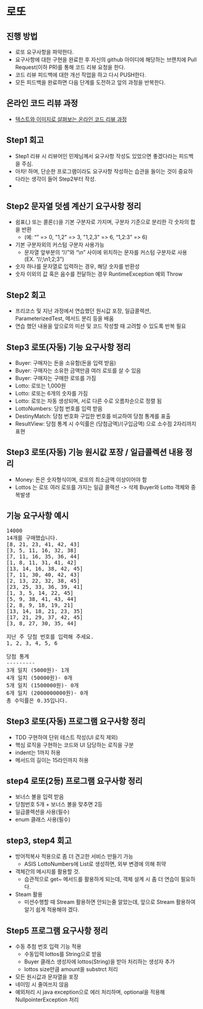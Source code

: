 # 로또
## 진행 방법
* 로또 요구사항을 파악한다.
* 요구사항에 대한 구현을 완료한 후 자신의 github 아이디에 해당하는 브랜치에 Pull Request(이하 PR)를 통해 코드 리뷰 요청을 한다.
* 코드 리뷰 피드백에 대한 개선 작업을 하고 다시 PUSH한다.
* 모든 피드백을 완료하면 다음 단계를 도전하고 앞의 과정을 반복한다.

## 온라인 코드 리뷰 과정
* [텍스트와 이미지로 살펴보는 온라인 코드 리뷰 과정](https://github.com/next-step/nextstep-docs/tree/master/codereview)


## Step1 회고
* Step1 리뷰 시 리뷰어인 민제님께서 요구사항 작성도 있었으면 좋겠다라는 피드백을 주심.
* 아차! 하며, 단순한 프로그램이라도 요구사항 작성하는 습관을 들이는 것이 중요하다라는 생각이 들어 Step2부터 작성.
* 
## Step2 문자열 덧셈 계산기 요구사항 정리

* 쉼표(,) 또는 콜론(:)을 기본 구분자로 가지며, 구분자 기준으로 분리한 각 숫자의 합을 반환
  * (예: “” => 0, "1,2" => 3, "1,2,3" => 6, “1,2:3” => 6)
* 기본 구분자외의 커스텀 구분자 사용가능
  * 문자열 앞부분의 “//”와 “\n” 사이에 위치하는 문자를 커스텀 구분자로 사용(EX. “//;\n1;2;3”)
* 숫자 하나를 문자열로 입력하는 경우, 해당 숫자를 반환성
* 숫자 이외의 값 혹은 음수를 전달하는 경우 RuntimeException 예외 Throw

## Step2 회고
* 프리코스 및 지난 과정에서 연습했던 원시값 포장, 일급콜렉션, ParameterizedTest, 메서드 분리 등을 배움
* 연습 했던 내용을 앞으로의 미션 및 코드 작성할 때 고려할 수 있도록 반복 필요

## Step3 로또(자동) 기능 요구사항 정리
* Buyer: 구매자는 돈을 소유함(돈을 입력 받음)
* Buyer: 구매자는 소유한 금액만큼 여러 로또를 살 수 있음
* Buyer: 구매자는 구매한 로또를 가짐
* Lotto: 로또는 1,000원
* Lotto: 로또는 6개의 숫자를 가짐
* Lotto: 로또는 자동 생성되며, 서로 다른 수로 오름차순으로 정렬 됨
* LottoNumbers: 당첨 번호를 입력 받음
* DestinyMatch: 당첨 번호화 구입한 번호를 비교하여 당첨 통계를 표출
* ResultView: 당첨 통계 시 수익률은 (당첨금액)/(구입금액) 으로 소수점 2자리까지 표현
## Step3 로또(자동) 기능 원시값 포장 / 일급콜렉션 내용 정리
* Money: 돈은 숫자형식이며, 로또의 최소금액 이상이어야 함
* Lottos 는 로또 여러 로또를 가지는 일급 콜렉션
  -> 삭제 Buyer와 Lotto 객체와 중복발생
## 기능 요구사항 예시
<pre>
14000
14개를 구매했습니다.
[8, 21, 23, 41, 42, 43]
[3, 5, 11, 16, 32, 38]
[7, 11, 16, 35, 36, 44]
[1, 8, 11, 31, 41, 42]
[13, 14, 16, 38, 42, 45]
[7, 11, 30, 40, 42, 43]
[2, 13, 22, 32, 38, 45]
[23, 25, 33, 36, 39, 41]
[1, 3, 5, 14, 22, 45]
[5, 9, 38, 41, 43, 44]
[2, 8, 9, 18, 19, 21]
[13, 14, 18, 21, 23, 35]
[17, 21, 29, 37, 42, 45]
[3, 8, 27, 30, 35, 44]

지난 주 당첨 번호를 입력해 주세요.
1, 2, 3, 4, 5, 6

당첨 통계
---------
3개 일치 (5000원)- 1개
4개 일치 (50000원)- 0개
5개 일치 (1500000원)- 0개
6개 일치 (2000000000원)- 0개
총 수익률은 0.35입니다.
</pre>
## Step3 로또(자동) 프로그램 요구사항 정리
* TDD 구현하여 단위 테스트 작성(UI 로직 제외)
* 핵심 로직을 구현하는 코드와 UI 담당하는 로직을 구분
* indent는 1까지 허용
* 메서드의 길이는 15라인까지 허용

## step4 로또(2등) 프로그램 요구사항 정리
* 보너스 볼을 입력 받음
* 당첨번호 5개 + 보너스 볼을 맞추면 2등
* 일급콜렉션을 사용(필수)
* enum 클래스 사용(필수)

## step3, step4 회고
* 방어적복사 적용으로 좀 더 견고한 서비스 만들기 가능 
  - ASIS LottoNumbers에 List<Integer>로 생성하면, 외부 변경에 의해 취약
* 객체간의 메시지를 활용할 것.
  - 습관적으로 get~ 메서드를 활용하게 되는데, 객체 설계 시 좀 더 연습이 필요하다.
* Steam 활용
  - 미션수행할 때 Stream 활용하면 안되는줄 알았는데, 앞으로 Stream 활용하여 알기 쉽게 적용해야 겠다.

## Step5 프로그램 요구사항 정리
* 수동 추첨 번호 입력 기능 적용
  - 수동입력 lottos를 String으로 받음
  - Buyer 클래스 생성자에 lottos(String)을 받아 처리하는 생성자 추가
  - lottos size만큼 amount을 substrct 처리
* 모든 원시값과 문자열을 포장
* 네이밍 시 줄여쓰지 않음
* 예외처리 시 java exception으로 에러 처리하며, optional을 적용해 NullpointerException 처리